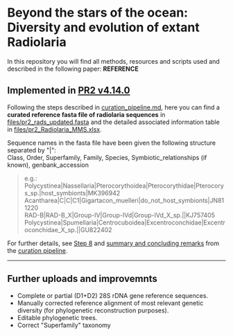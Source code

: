 # Beyond the stars of the ocean: Diversity and evolution of extant Radiolaria
  
In this repository you will find all methods, resources and scripts used and described in the following paper:
**REFERENCE**  
  
  
  
  
  
  
  
  
## Implemented in [PR2 v4.14.0](https://github.com/pr2database/pr2database/releases/tag/v4.14.0)

Following the steps described in [curation_pipeline.md](https://github.com/MiguelMSandin/Radiolaria_reference/blob/master/curation_pipeline.md), here you can find a **curated reference fasta file of radiolaria sequences** in [files/pr2_rads_updated.fasta](https://github.com/MiguelMSandin/Radiolaria_reference/blob/master/files/pr2_rads_updated.fasta) and the detailed associated information table in [files/pr2_Radiolaria_MMS.xlsx](https://github.com/MiguelMSandin/Radiolaria_reference/blob/master/files/pr2_Radiolaria_MMS.xlsx).

Sequence names in the fasta file have been given the following structure separated by "|":  
Class, Order, Superfamily, Family, Species, Symbiotic_relationships (if known), genbank_accession  
>e.g.:  
>  Polycystinea|Nassellaria|Pterocorythoidea|Pterocorythidae|Pterocorys_sp.|host_symbionts|MK396942  
>  Acantharea|C|C|C1|Gigartacon_muelleri|do_not_host_symbionts|JN811220  
>  RAD-B|RAD-B_X|Group-IV|Group-IVd|Group-IVd_X_sp.||KJ757405  
>  Polycystinea|Spumellaria|Centrocuboidea|Excentroconchidae|Excentroconchidae_X_sp.||GU822402  

For further details, see [Step 8](https://github.com/MiguelMSandin/Radiolaria_reference/blob/master/curation_pipeline.md#step-8-final-taxonomic-annotation-and-corrections) and [summary and concluding remarks](https://github.com/MiguelMSandin/Radiolaria_reference/blob/master/curation_pipeline.md#summary-and-concluding-remarks) from the [curation pipeline](https://github.com/MiguelMSandin/Radiolaria_reference/blob/master/curation_pipeline.md).  

---

## Further uploads and improvemnts
- Complete or partial (D1+D2) 28S rDNA gene reference sequences.
- Manually corrected reference alignment of most relevant genetic diversity (for phylogenetic reconstruction purposes).
- Editable phylogenetic trees.
- Correct "Superfamily" taxonomy

